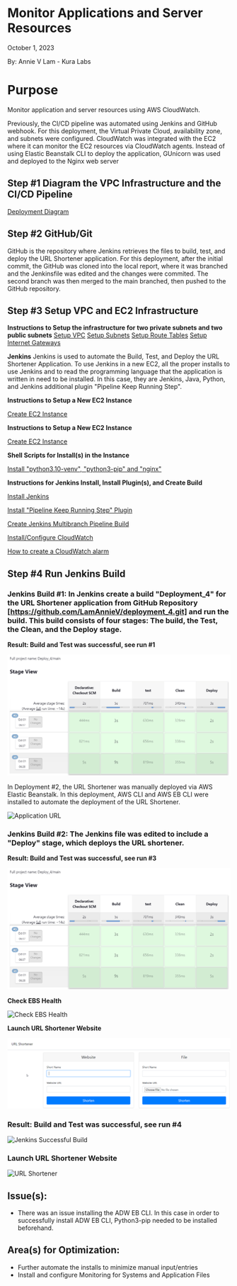 # Monitor Applications and Server Resources

October 1, 2023

By:  Annie V Lam - Kura Labs

# Purpose

Monitor application and server resources using AWS CloudWatch.

Previously, the CI/CD pipeline was automated using Jenkins and GitHub webhook.  For this deployment, the Virtual Private Cloud, availability zone, and subnets were configured. CloudWatch was integrated with the EC2 where it can monitor the EC2 resources via CloudWatch agents. Instead of using Elastic Beanstalk CLI to deploy the application, GUnicorn was used and deployed to the Nginx web server

## Step #1 Diagram the VPC Infrastructure and the CI/CD Pipeline

[Deployment Diagram](Images/Deployment_Pipeline.png)

## Step #2 GitHub/Git

GitHub is the repository where Jenkins retrieves the files to build, test, and deploy the URL Shortener application.  For this deployment, after the initial commit, the GitHub was cloned into the local report, where it was branched and the Jenkinsfile was edited and the changes were commited.  The second branch was then merged to the main branched, then pushed to the GitHub repository.

## Step #3 Setup VPC and EC2 Infrastructure 

**Instructions to Setup the infrastructure for two private subnets and two public subnets**
[Setup VPC](https://github.com/LamAnnieV/Setup_VPC/blob/main/1_Setup_VPC.md)
[Setup Subnets](https://github.com/LamAnnieV/Setup_VPC/blob/main/2_Setup_Subnets.md)
[Setup Route Tables](https://github.com/LamAnnieV/Setup_VPC/blob/main/3_Setup_Route_Tables.md)
[Setup Internet Gateways](https://github.com/LamAnnieV/Setup_VPC/blob/main/4_Setup_Internet_Gateways.md)


**Jenkins**
Jenkins is used to automate the Build, Test, and Deploy the URL Shortener Application.  To use Jenkins in a new EC2, all the proper installs to use Jenkins and to read the programming language that the application is written in need to be installed. In this case, they are Jenkins, Java, Python, and Jenkins additional plugin "Pipeline Keep Running Step".

**Instructions to Setup a New EC2 Instance**

[Create EC2 Instance](https://github.com/LamAnnieV/Create_EC2_Instance/blob/main/Create_EC2_Instance.md)

**Instructions to Setup a New EC2 Instance**

[Create EC2 Instance](https://github.com/LamAnnieV/Create_EC2_Instance/blob/main/Create_EC2_Instance.md)

**Shell Scripts for Install(s) in the Instance**

[Install "python3.10-venv", "python3-pip" and "nginx"](https://github.com/LamAnnieV/Instance_Installs/blob/main/02_other_installs.sh)

**Instructions for Jenkins Install, Install Plugin(s), and Create Build**

[Install Jenkins](https://github.com/LamAnnieV/Instance_Installs/blob/main/01_jenkins_installs.sh)

[Install "Pipeline Keep Running Step" Plugin](https://github.com/LamAnnieV/Jenkins/blob/main/Install_Pipeline_Keep_Running_Step.md)

[Create Jenkins Multibranch Pipeline Build](https://github.com/LamAnnieV/Jenkins/blob/main/Jenkins_Multibranch_Pipeline_Build.md)

[Install/Configure CloudWatch](https://docs.aws.amazon.com/AmazonCloudWatch/latest/monitoring/install-CloudWatch-Agent-on-EC2-Instance-fleet.html)

[How to create a CloudWatch alarm](https://docs.aws.amazon.com/AmazonCloudWatch/latest/monitoring/ConsoleAlarms.html)

## Step #4 Run Jenkins Build


### Jenkins Build #1:  In Jenkins create a build "Deployment_4" for the URL Shortener application from GitHub Repository [https://github.com/LamAnnieV/deployment_4.git] and run the build.  This build consists of four stages:  The build, the Test, the Clean, and the Deploy stage.

**Result:  Build and Test was successful, see run #1**

![Jenkins Successful Build: See Run #1](Images/Jenkins_Success.png)

In Deployment #2, the URL Shortener was manually deployed via AWS Elastic Beanstalk.  In this deployment, AWS CLI and AWS EB CLI were installed to automate the deployment of the URL Shortener.


![Application URL](Images/URL_Website.png)

### Jenkins Build #2:  The Jenkins file was edited to include a "Deploy" stage, which deploys the URL shortener.

**Result:  Build and Test was successful, see run #3**

![Jenkins Successful Build: See Run #1](Images/Jenkins_Success.png)

**Check EBS Health**

![Check EBS Health](Images/EBS_Health.png)

**Launch URL Shortener Website**

![URL Shortener](Images/URL_Shortener.png)

### Result:  Build and Test was successful, see run #4

![Jenkins Successful Build](Images/Jenkins_Webhook.png)

### Launch URL Shortener Website

![URL Shortener](Images/Tested_Webhook.png)

## Issue(s): 

- There was an issue installing the ADW EB CLI.  In this case in order to successfully install ADW EB CLI, Python3-pip needed to be installed beforehand.
            
## Area(s) for Optimization:

- Further automate the installs to minimize manual input/entries
- Install and configure Monitoring for Systems and Application Files
  
